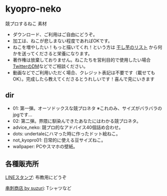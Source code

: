 # kyopro-neko
競プロするねこ 素材

- ダウンロード、ご利用はご自由にどうぞ。
- 加工は、ねこが悲しまない程度であればOKです。
- ねこを増やしたい！もっと描いてくれ！という方は <a href="https://www.amazon.co.jp/hz/wishlist/ls/3NA4OPMTZO4LY?ref_=wl_share">干し芋のリスト</a> から何かを送ってくださると栄養になります。
- 著作権は放棄しておりません。ねこたちを営利目的で使用したい場合 <a href="https://x.com/burioden">TwitterのDM</a>などでご相談ください。
- 動画などでご利用いただく場合、クレジット表記は不要です（載せてもOK）。完成したら教えてくださるとうれしいです！喜んで見にいきます

## dir

- 01: 第一弾。オーソドックスな競プロネタ ※これのみ、サイズがバラバラのjpgです…
- 02: 第二弾。界隈に馴染んできたあなたにはわかる競プロネタ。
- advice_neko: 競プロ的なアドバイス40個詰め合わせ。
- dots: undertaleにハマった時に作ったドット絵ねこ。
- not_kyopro01: 日常的に使える豆サイズねこ。
- wallpaper: PCやスマホの壁紙。

## 各種販売所

[LINEスタンプ](https://store.line.me/stickershop/author/3764104/ja): 布教用にどうぞ

[串刺商店 by suzuri](https://suzuri.jp/burioden): Tシャツなど